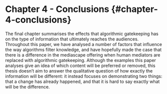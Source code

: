 # Chapter 4 - Conclusions {#chapter-4-conclusions}

The final chapter summarises the effects that algorithmic gatekeeping has on the type of information that ultimately reaches the audiences. Throughout this paper, we have analysed a number of factors that influence the way algorithms filter knowledge, and have hopefully made the case that there is a difference in the mediascape offering when human mediators are replaced with algorithmic gatekeeping. Although the examples this paper analyses give an idea of which content will be preferred or removed, this thesis doesn’t aim to answer the qualitative question of how exactly the information will be different: it instead focuses on demonstrating two things: that a change has already happened, and that it is hard to say exactly what will be the difference.